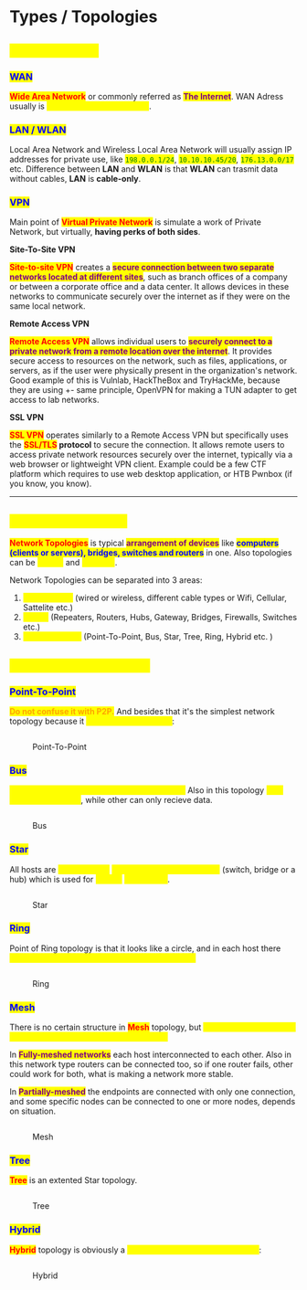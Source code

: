 # Types / Topologies

## <mark style="color:yellow;">Network Types</mark>

### <mark style="color:blue;">WAN</mark>

<mark style="color:red;">**Wide Area Network**</mark> or commonly referred as <mark style="color:purple;">**The Internet**</mark>. WAN Adress usually is <mark style="color:yellow;">**`IP  Public address + CIDR`**</mark>. &#x20;

### <mark style="color:blue;">LAN / WLAN</mark>

Local Area Network and Wireless Local Area Network will usually assign IP addresses for private use, like <mark style="color:green;">`198.0.0.1/24`</mark>, <mark style="color:green;">`10.10.10.45/20`</mark>, <mark style="color:green;">`176.13.0.0/17`</mark> etc. Difference between **LAN** and **WLAN** is that **WLAN** can trasmit data without cables, **LAN** is **cable-only**.

### <mark style="color:blue;">VPN</mark>

Main point of <mark style="color:red;">**Virtual Private Network**</mark> is simulate a work of Private Network, but virtually, **having perks of both sides**.

**Site-To-Site VPN**

<mark style="color:red;">**Site-to-site VPN**</mark> creates a <mark style="color:purple;">**secure connection between two separate networks located at different sites**</mark>, such as branch offices of a company or between a corporate office and a data center. It allows devices in these networks to communicate securely over the internet as if they were on the same local network.

**Remote Access VPN**

<mark style="color:red;">**Remote Access VPN**</mark> allows individual users to <mark style="color:purple;">**securely connect to a private network from a remote location over the internet**</mark>. It provides secure access to resources on the network, such as files, applications, or servers, as if the user were physically present in the organization's network. Good example of this is Vulnlab, HackTheBox and TryHackMe, because they are using +- same principle, OpenVPN for making a TUN adapter to get access to lab networks.

**SSL VPN**

<mark style="color:red;">**SSL VPN**</mark> operates similarly to a Remote Access VPN but specifically uses the <mark style="color:red;">**SSL/TLS**</mark>**&#x20;protocol** to secure the connection. It allows remote users to access private network resources securely over the internet, typically via a web browser or lightweight VPN client. Example could be a few CTF platform which requires to use web desktop application, or HTB Pwnbox (if you know, you know).

***

## <mark style="color:yellow;">Network Topologies</mark>

<mark style="color:red;">**Network Topologies**</mark> is typical <mark style="color:purple;">**arrangement of devices**</mark> like <mark style="color:blue;">**computers (clients or servers), bridges, switches and routers**</mark> in one. Also topologies can be <mark style="color:yellow;">**logical**</mark> and <mark style="color:yellow;">**physical**</mark>.&#x20;

Network Topologies can be separated into 3 areas:

1. <mark style="color:yellow;">**Connections**</mark> (wired or wireless, different cable types or Wifi, Cellular, Sattelite etc.)
2. <mark style="color:yellow;">**Nodes**</mark> (Repeaters, Routers, Hubs, Gateway, Bridges, Firewalls, Switches etc.)
3. <mark style="color:yellow;">**Classifications**</mark> (Point-To-Point, Bus, Star, Tree, Ring, Hybrid etc. )

## <mark style="color:yellow;">Network Classifications</mark>

### <mark style="color:blue;">Point-To-Point</mark>

<mark style="color:orange;">**Do not confuse it with P2P.**</mark> And besides that it's the simplest network topology because it <mark style="color:yellow;">**only connects 2 hosts**</mark>:&#x20;

<figure><img src="../../.gitbook/assets/topo_p2p.png" alt=""><figcaption><p>Point-To-Point</p></figcaption></figure>

### <mark style="color:blue;">Bus</mark>

<mark style="color:yellow;">**All hosts connected to transmission medium.**</mark> Also in this topology <mark style="color:yellow;">**only one host can send**</mark>, while other can only recieve data.

<figure><img src="../../.gitbook/assets/topo_bus.png" alt=""><figcaption><p>Bus</p></figcaption></figure>

### <mark style="color:blue;">Star</mark>

All hosts are <mark style="color:yellow;">**connected to**</mark> <mark style="color:yellow;">**central network component**</mark> (switch, bridge or a hub) which is used for <mark style="color:yellow;">**packet**</mark> <mark style="color:yellow;">**forwarding**</mark>.

<figure><img src="../../.gitbook/assets/topo_star.png" alt=""><figcaption><p>Star</p></figcaption></figure>

### <mark style="color:blue;">Ring</mark>

Point of Ring topology is that it looks like a circle, and in each host there <mark style="color:yellow;">**cable for incoming and outcoming connections.**</mark>

<figure><img src="../../.gitbook/assets/topo_ring.png" alt=""><figcaption><p>Ring</p></figcaption></figure>

### <mark style="color:blue;">Mesh</mark>

There is no certain structure in <mark style="color:red;">**Mesh**</mark> topology, but <mark style="color:yellow;">**there are 2 types: Fully-meshed and Partially-meshed networks.**</mark>&#x20;

In <mark style="color:purple;">**Fully-meshed networks**</mark> each host interconnected to each other. Also in this network type routers can be connected too, so if one router fails, other could work for both, what is making a network more stable.

In <mark style="color:purple;">**Partially-meshed**</mark> the endpoints are connected with only one connection, and some specific nodes can be connected to one or more nodes, depends on situation.

<figure><img src="../../.gitbook/assets/topo_mesh.png" alt=""><figcaption><p>Mesh</p></figcaption></figure>

### <mark style="color:blue;">Tree</mark>

<mark style="color:red;">**Tree**</mark> is an extented Star topology.

<figure><img src="../../.gitbook/assets/topo_tree.png" alt=""><figcaption><p>Tree</p></figcaption></figure>

### <mark style="color:blue;">Hybrid</mark>

<mark style="color:red;">**Hybrid**</mark> topology is obviously a <mark style="color:yellow;">hybrid of different other topologies</mark>:

<figure><img src="../../.gitbook/assets/topo_hybrid.png" alt=""><figcaption><p>Hybrid</p></figcaption></figure>

